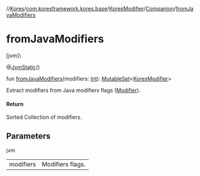 //[Kores](../../../../index.md)/[com.koresframework.kores.base](../../index.md)/[KoresModifier](../index.md)/[Companion](index.md)/[fromJavaModifiers](from-java-modifiers.md)

# fromJavaModifiers

[jvm]\

@[JvmStatic](https://kotlinlang.org/api/latest/jvm/stdlib/kotlin.jvm/-jvm-static/index.html)()

fun [fromJavaModifiers](from-java-modifiers.md)(modifiers: [Int](https://kotlinlang.org/api/latest/jvm/stdlib/kotlin/-int/index.html)): [MutableSet](https://kotlinlang.org/api/latest/jvm/stdlib/kotlin.collections/-mutable-set/index.html)<[KoresModifier](../index.md)>

Extract modifiers from Java modifiers flags ([Modifier](https://docs.oracle.com/javase/8/docs/api/java/lang/reflect/Modifier.html)).

#### Return

Sorted Collection of modifiers.

## Parameters

jvm

| | |
|---|---|
| modifiers | Modifiers flags. |
